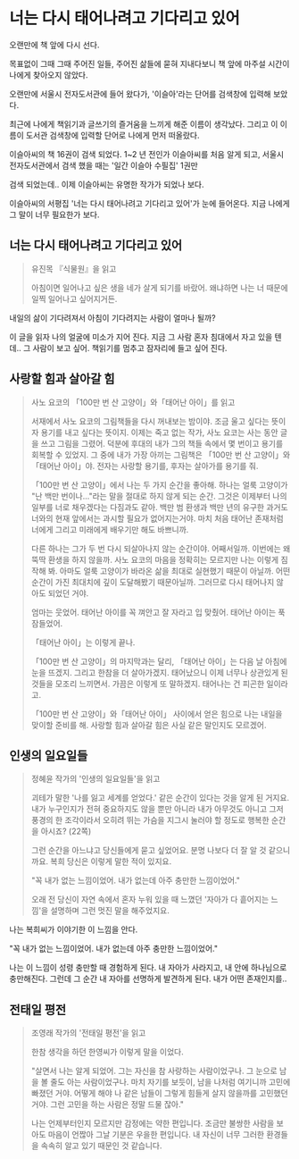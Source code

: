 # 너는 다시 태어나려고 기다리고 있어

오랜만에 책 앞에 다시 선다.

목표없이 그때 그때 주어진 일들, 주어진 삶들에 묻혀 지내다보니 책 앞에 마주설 시간이 나에게 찾아오지 않았다.

오랜만에 서울시 전자도서관에 들어 왔다가, '이슬아'라는 단어를 검색창에 입력해 보았다. 

최근에 나에게 책읽기과 글쓰기의 즐거움을 느끼게 해준 이름이 생각났다. 그리고 이 이름이 도서관 검색창에 입력할 단어로 나에게 먼저 떠올랐다.

이슬아씨의 책 16권이 검색 되었다. 1~2 년 전인가 이슬아씨를 처음 알게 되고, 서울시 전자도서관에서 검색 했을 때는 '일간 이슬아 수필집' 1권만

검색 되었는데.. 이제 이슬아씨는 유명한 작가가 되었나 보다.

이슬아씨의 서평집 '너는 다시 태어나려고 기다리고 있어'가 눈에 들어온다. 지금 나에게 그 말이 너무 필요한가 보다.



## 너는 다시 태어나려고 기다리고 있어

> 유진목 『식물원』을 읽고
>
> 아침이면 일어나고 싶은 생을 네가 살게 되기를 바랐어. 왜냐하면 나는 너 때문에 일찍 일어나고 싶어지거든.

내일의 삶이 기다려져서 아침이 기다려지는 사람이 얼마나 될까? 

이 글을 읽자 나의 얼굴에 미소가 지어 진다. 지금 그 사람 혼자 침대에서 자고 있을 텐데.. 그 사람이 보고 싶어. 책읽기를 멈추고 잠자리에 들고 싶어 진다.



## 사랑할 힘과 살아갈 힘

> 사노 요코의 「100만 번 산 고양이」와「태어난 아이」를 읽고
>
> 서재에서 사노 요코의 그림책들을 다시 꺼내보는 밤이야. 조금 울고 싶다는 뜻이자 용기를 내고 싶다는 뜻이지. 이제는 죽고 없는 작가, 사노 요코는 사는 동안 글을 쓰고 그림을 그렸어. 덕분에 후대의 내가 그의 책들 속에서 몇 번이고 용기를 회복할 수 있었지. 그 중에 내가 가장 아끼는 그림책은 「100만 번 산 고양이」와「태어난 아이」야. 전자는 사랑할 용기를, 후자는 살아가를 용기를 줘.
>
> 「100만 번 산 고양이」에서 나는 두 가지 순간을 좋아해. 하나는 얼룩 고양이가 "난 백만 번이나..."라는 말을 절대로 하지 않게 되는 순간. 그것은 이제부터 나의 일부를 너로 채우겠다는 다짐과도 같아. 백만 범 환생과 백만 년의 유구한 과거도 너와의 현재 앞에서는 과시할 필요가 없어지는거야. 마치 처음 태어난 존재처럼 너에게 그리고 미래에게 배우기만 해도 바쁘니까.
>
> 다른 하나는 그가 두 번 다시 되살아나지 않는 순간이야. 어째서일까. 이번에는 왜 뚝딱 환생을 하지 않을까. 사노 요코의 마음을 정확히는 모르지만 나는 이렇게 짐작해 봐. 아마도 얼룩 고양이가 바라온 삶을 최대로 실현했기 때문이 아닐까. 어떤 순간이 가진 최대치에 깊이 도달해봤기 때문아닐까. 그러므로 다시 태어나지 않아도 되었던 거야.
>
> 엄마는 웃었어. 태어난 아이를 꼭 껴안고 잘 자라고 입 맞췄어. 태어난 아이는 푹 잠들었어.
>
> 「태어난 아이」는 이렇게 끝나.
>
> 「100만 번 산 고양이」의 마지막과는 달리, 「태어난 아이」는 다음 날 아침에 눈을 뜨겠지. 그리고 한참을 더 살아가겠지. 태어났으니 이제 너무나 상관있게 된 것들을 모조리 느끼면서. 가끔은 이렇게 또 말하겠지. 태어나는 건 피곤한 일이라고.
>
> 「100만 번 산 고양이」와「태어난 아이」 사이에서 얻은 힘으로 나는 내일을 맞이할 준비를 해. 사랑할 힘과 살아갈 힘은 사실 같은 말인지도 모르겠어.



## 인생의 일요일들

> 정혜윤 작가의 '인생의 일요일들'을 읽고
>
> 괴테가 말한 '나를 잃고 세계를 얻었다.' 같은 순간이 있다는 것을 알게 된 거지요. 내가 누구인지가 전혀 중요하지도 않을 뿐만 아니라 내가 아무것도 아니고 그저 풍경의 한 조각이라서 오히려 뛰는 가슴을 지그시 눌러야 할 정도로 행복한 순간을 아시죠? (22쪽)
>
> 그런 순간을 아느냐고 당신들에게 묻고 싶었어요. 분명 나보다 더 잘 알 것 같으니까요. 복희 당신은 이렇게 말한 적이 있지요.
>
> "꼭 내가 없는 느낌이었어. 내가 없는데 아주 충만한 느낌이었어."
>
> 오래 전 당신이 자연 속에서 혼자 누워 있을 때 느꼈던 '자아가 다 흩어지는 느낌'을 설명하며 그런 멋진 말을 해주었지요. 

나는 복희씨가 이야기한 이 느낌을 안다. 

"꼭 내가 없는 느낌이었어. 내가 없는데 아주 충만한 느낌이었어."

나는 이 느낌이 성령 충만할 때 경험하게 된다. 내 자아가 사라지고, 내 안에 하나님으로 충만해진다. 그런데 그 순간 내 자아를 선명하게 발견하게 된다. 내가 어떤 존재인지를..



## 전태일 평전

> 조영래 작가의 '전태일 평전'을 읽고
>
> 한참 생각을 하던 한영씨가 이렇게 말을 이었다.
>
> "살면서 나는 알게 되었어. 그는 자신을 참 사랑하는 사람이었구나. 그 눈으로 남을 볼 줄도 아는 사람이었구나. 마치 자기를 보듯이, 남을 나처럼 여기니까 고민에 빠졌던 거야. 어떻게 해야 나 같은 남들이 그렇게 힘들게 살지 않을까를 고민했던 거야. 그런 고민을 하는 사람은 정말 드물 잖아."
>
> 나는 언제부터인지 모르지만 감정에는 약한 편입니다. 조금만 불쌍한 사람을 보아도 마음이 언짢아 그날 기분은 우을한 편입니다. 내 자신이 너무 그러한 환경들을 속속히 알고 있기 때문인 것 같습니다. 
